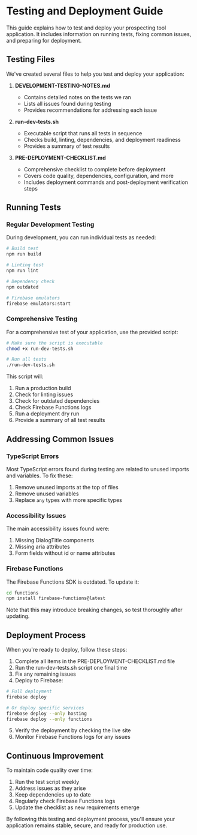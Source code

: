# Testing and Deployment Guide

This guide explains how to test and deploy your prospecting tool application. It includes information on running tests, fixing common issues, and preparing for deployment.

## Testing Files

We've created several files to help you test and deploy your application:

1. **DEVELOPMENT-TESTING-NOTES.md**
   - Contains detailed notes on the tests we ran
   - Lists all issues found during testing
   - Provides recommendations for addressing each issue

2. **run-dev-tests.sh**
   - Executable script that runs all tests in sequence
   - Checks build, linting, dependencies, and deployment readiness
   - Provides a summary of test results

3. **PRE-DEPLOYMENT-CHECKLIST.md**
   - Comprehensive checklist to complete before deployment
   - Covers code quality, dependencies, configuration, and more
   - Includes deployment commands and post-deployment verification steps

## Running Tests

### Regular Development Testing

During development, you can run individual tests as needed:

```bash
# Build test
npm run build

# Linting test
npm run lint

# Dependency check
npm outdated

# Firebase emulators
firebase emulators:start
```

### Comprehensive Testing

For a comprehensive test of your application, use the provided script:

```bash
# Make sure the script is executable
chmod +x run-dev-tests.sh

# Run all tests
./run-dev-tests.sh
```

This script will:
1. Run a production build
2. Check for linting issues
3. Check for outdated dependencies
4. Check Firebase Functions logs
5. Run a deployment dry run
6. Provide a summary of all test results

## Addressing Common Issues

### TypeScript Errors

Most TypeScript errors found during testing are related to unused imports and variables. To fix these:

1. Remove unused imports at the top of files
2. Remove unused variables
3. Replace `any` types with more specific types

### Accessibility Issues

The main accessibility issues found were:

1. Missing DialogTitle components
2. Missing aria attributes
3. Form fields without id or name attributes

### Firebase Functions

The Firebase Functions SDK is outdated. To update it:

```bash
cd functions
npm install firebase-functions@latest
```

Note that this may introduce breaking changes, so test thoroughly after updating.

## Deployment Process

When you're ready to deploy, follow these steps:

1. Complete all items in the PRE-DEPLOYMENT-CHECKLIST.md file
2. Run the run-dev-tests.sh script one final time
3. Fix any remaining issues
4. Deploy to Firebase:

```bash
# Full deployment
firebase deploy

# Or deploy specific services
firebase deploy --only hosting
firebase deploy --only functions
```

5. Verify the deployment by checking the live site
6. Monitor Firebase Functions logs for any issues

## Continuous Improvement

To maintain code quality over time:

1. Run the test script weekly
2. Address issues as they arise
3. Keep dependencies up to date
4. Regularly check Firebase Functions logs
5. Update the checklist as new requirements emerge

By following this testing and deployment process, you'll ensure your application remains stable, secure, and ready for production use.
